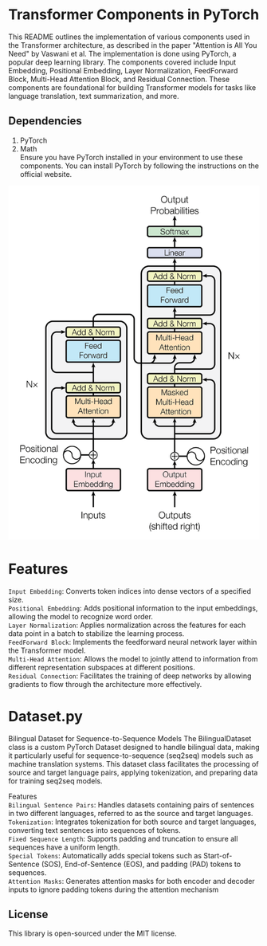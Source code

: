 # Transformer Components in PyTorch
This README outlines the implementation of various components used in the Transformer architecture, as described in the paper "Attention is All You Need" by Vaswani et al. The implementation is done using PyTorch, a popular deep learning library. The components covered include Input Embedding, Positional Embedding, Layer Normalization, FeedForward Block, Multi-Head Attention Block, and Residual Connection. These components are foundational for building Transformer models for tasks like language translation, text summarization, and more.

## Dependencies
1. PyTorch
2. Math <br>
Ensure you have PyTorch installed in your environment to use these components. You can install PyTorch by following the instructions on the official website.

![alt text](assets/images/transfomer_architecture.webp)
# Features
`Input Embedding`: Converts token indices into dense vectors of a specified size. <br>
`Positional Embedding`: Adds positional information to the input embeddings, allowing the model to recognize word order.<br>
`Layer Normalization`: Applies normalization across the features for each data point in a batch to stabilize the learning process.<br>
`FeedForward Block`: Implements the feedforward neural network layer within the Transformer model.<br>
`Multi-Head Attention`: Allows the model to jointly attend to information from different representation subspaces at different positions.<br>
`Residual Connection`: Facilitates the training of deep networks by allowing gradients to flow through the architecture more effectively.<br>


# Dataset.py
Bilingual Dataset for Sequence-to-Sequence Models
The BilingualDataset class is a custom PyTorch Dataset designed to handle bilingual data, making it particularly useful for sequence-to-sequence (seq2seq) models such as machine translation systems. This dataset class facilitates the processing of source and target language pairs, applying tokenization, and preparing data for training seq2seq models.

Features<br>
`Bilingual Sentence Pairs`: Handles datasets containing pairs of sentences in two different languages, referred to as the source and target languages.<br>
`Tokenization`: Integrates tokenization for both source and target languages, converting text sentences into sequences of tokens.<br>
`Fixed Sequence Length`: Supports padding and truncation to ensure all sequences have a uniform length.<br>
`Special Tokens`: Automatically adds special tokens such as Start-of-Sentence (SOS), End-of-Sentence (EOS), and padding (PAD) tokens to sequences.<br>
`Attention Masks`: Generates attention masks for both encoder and decoder inputs to ignore padding tokens during the attention mechanism<br>




## License
This library is open-sourced under the MIT license.


